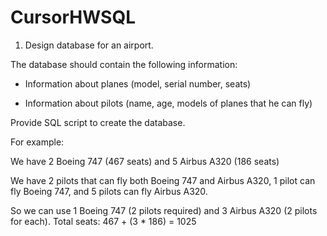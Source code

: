 # CursorHWSQL
1. Design database for an airport.

The database should contain the following information:

- Information about planes (model, serial number, seats)

- Information about pilots (name, age, models of planes that he can fly)

Provide SQL script to create the database.



For example:

We have 2 Boeing 747 (467 seats) and 5 Airbus A320 (186 seats)

We have 2 pilots that can fly both Boeing 747 and Airbus A320, 1 pilot can fly Boeing 747, and 5 pilots can fly Airbus A320.

So we can use 1 Boeing 747 (2 pilots required) and 3 Airbus A320 (2 pilots for each). Total seats: 467 + (3 * 186) = 1025
